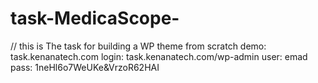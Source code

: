 # task-MedicaScope-


// this is The task for building a WP theme from scratch 
demo: task.kenanatech.com
login: task.kenanatech.com/wp-admin
user: emad
pass: 1neHl6o7WeUKe&VrzoR62HAI
